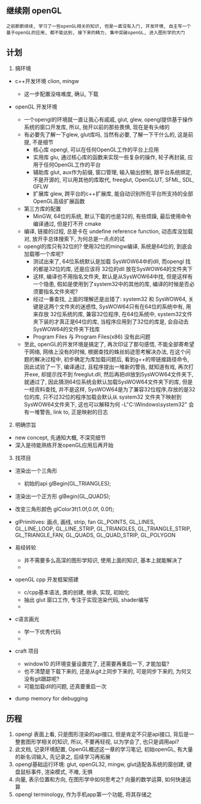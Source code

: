 
## 继续刚 openGL 
    之前断断续续, 学习了一些openGL相关的知识, 但是一直没有入门, 开发环境, 自主写一个基于openGL的应用, 都不能达到, 接下来的精力, 集中突破openGL, 进入图形学的大门

## 计划
1. 搞环境
- c++开发环境
    clion, mingw
    * 这一步配置没啥难度, 确认, 下载

- openGL 开发环境
    * 一个opengl的环境就一直让我心有戚戚, glut, glew, opengl提供基于操作系统的窗口开发库, 所以, 抛开以前的那些畏惧, 现在是有头绪的 
    * 有必要先了解一下glew, glut库吗, 当然有必要, 了解一下干什么的, 这是前提, 不是细节
        + 核心库 opengl, 可以在任何OpenGL工作的平台上应用
        + 实用库 glu, 通过核心库的函数来实现一些复杂的操作, 轮子再封装, 应用于任何OpenGL工作的平台 
        + 辅助库 glut, aux作为前缀, 窗口管理, 输入输出控制, 跟平台系统绑定, 不是开源的, 可以用其他的库取代, freeglut, OpenGLUT, SFML, SDL, GFLW  
        + 扩展库 glew, 跨平台的c++扩展库, 能自动识别所在平台所支持的全部OpenGL高级扩展函数
    * 第三方库的配置
        + MinGW, 64位的系统, 默认下载的也是32的, 有些烦躁, 最后使用命令编译通过, 但是打不开
    cmake 
    * 编译, 链接的过程, 总是卡在 undefine reference function, 动态库没加载对, 放开手总体搜索下, 为何总是一点点的试
    * opengl的库只有32位的? 使用32位的mingw编译, 系统是64位的, 到底会加载哪一个库呢?
        + 测试出来了, 64位系统默认是加载 SysWOW64中的dll, 而opengl 找的都是32位的库, 还是应该将 32位的dll 放在SysWOW64的文件夹下
        + 这样, 编译也不用指名文件夹, 默认是从SysWOW64中找, 但是这样有一个隐患, 假如是使用到了system32中的其他的库, 编译的时候是否必须要指名文件夹呢?
        + 经过一番查找, 上面的理解还是出错了: system32 和 SysWOW64, 关键是这两个文件夹的迷惑性, SysWOW64只有在64位的系统中有, 用来存放 32位系统的库, 兼容32位程序, 在64位系统中, system32文件夹下装的才真正是64位的库, 当程序应用到了32位的库是, 会自动去SysWOW64的文件夹下找库
        + Program Files 与 Program Files(x86) 没有此问题 
    * 至此, openGL的开发环境是搞定了, 再次印证了那句感悟, 不能全部寄希望于网络, 网络上没有的时候, 根据查找的蛛丝蚂迹思考解决办法, 在这个问题的解决过程中, 初步确定为库加载问题后, 看到g++的带链接路径命令, 因此试验了一下, 编译通过, 且程序提出一堆新的警告, 就知道有戏, 再次打开exe, 却提示找不到 freeglut.dll, 然后再把dll放到SysWOW64文件夹下,就通过了, 因此猜测64位系统会默认加载SysWOW64文件夹下的库, 但是一经资料查找, 并不是这样, SysWOW64是为了兼容32位程序,存放的是32位的库, 只不过32位的程序加载会默认从 system32 文件夹下映射到 SysWOW64文件夹下, 这也可以解释为何 -L"C:\Windows\system32" 会有一堆警告, link to, 正是映射的日志

2. 明确宗旨
- new concept, 先通知大概, 不深究细节
- 深入是待能熟练开发openGL应用后再开始  

3. 找项目
- 渲染出一个三角形
    * 初始的api
    glBegin(GL_TRIANGLES);

- 渲染出一个正方形
    glBegin(GL_QUADS);

- 改变三角形颜色
    glColor3f(1.0f,0.0f, 0.0f);

- glPrimitives: 画点, 画线, strip, fan 
    GL_POINTS, GL_LINES, GL_LINE_LOOP, GL_LINE_STRIP, GL_TRIANGLES, GL_TRIANGLE_STRIP, GL_TRIANGLE_FAN, GL_QUADS, GL_QUAD_STRIP, GL_POLYGON

- 易经转轮
    * 并不需要多么高深的图形学知识, 使用上面的知识, 基本上就能解决了
    * 
- openGL cpp 开发框架搭建
    * c/cpp基本语法, 类的创建, 继承, 实现, 初始化
    * 抽出 glut 窗口工作, 专注于实现渲染代码, shader编写
    * 

- c语言画光
    * 学一下优秀代码
    * 

- craft 项目
    * window10 的环境变量设置完了, 还需要再重启一下, 才能加载? 
    * 也不清楚是下载下来的, 还是从git上同步下来的, 可是同步下来的, 为何又没有git跟踪呢? 
    * 可能加载dll的问题, 还真要重启一次

- dump memory for debugging

## 历程
1. opengl 表面上看, 只是图形渲染的api接口, 但是肯定不只是api接口, 背后是一整套图形学相关的知识, 所以, 不要再轻视, 以为学会了, 也只是调用api? 
2. 此文档, 记录环境配置, OpenGL概述这一章的学习笔记, 初始openGL, 有大量的新名词输入, 先记录之, 后续学习再拓展
3. opengl基础运行环境: glut, openGL32, mingw, glut适配各系统的窗创建, 键盘鼠标事件, 渲染模式, 不难, 无惧
4. 向量, 表示位置和方向, 在图形学中如何思考之? 向量的数学运算, 如何快速运算
5. opengl terminology, 作为手机app第一个功能, 将其存储之 